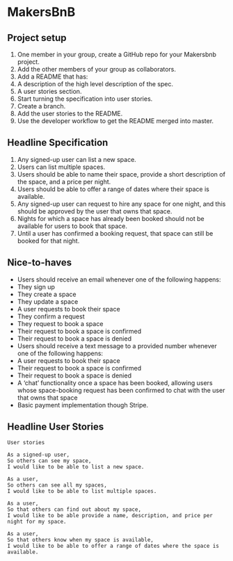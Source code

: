 # MakersBnB

## Project setup 
1. One member in your group, create a GitHub repo for your Makersbnb project.
2. Add the other members of your group as collaborators.
3. Add a README that has:
4. A description of the high level description of the spec.
5. A user stories section.
6. Start turning the specification into user stories.
7. Create a branch.
8. Add the user stories to the README.
9. Use the developer workflow to get the README merged into master.

## Headline Specification
1. Any signed-up user can list a new space.
2. Users can list multiple spaces.
3. Users should be able to name their space, provide a short description of the space, and a price per night.
4. Users should be able to offer a range of dates where their space is available.
5. Any signed-up user can request to hire any space for one night, and this should be approved by the user that owns that space.
6. Nights for which a space has already been booked should not be available for users to book that space.
7. Until a user has confirmed a booking request, that space can still be booked for that night.

## Nice-to-haves
- Users should receive an email whenever one of the following happens:
- They sign up
- They create a space
- They update a space
- A user requests to book their space
- They confirm a request
- They request to book a space
- Their request to book a space is confirmed
- Their request to book a space is denied
- Users should receive a text message to a provided number whenever one of the following happens:
- A user requests to book their space
- Their request to book a space is confirmed
- Their request to book a space is denied
- A ‘chat’ functionality once a space has been booked, allowing users whose space-booking request has been confirmed to chat with the user that owns that space
- Basic payment implementation though Stripe.

## Headline User Stories
```
User stories

As a signed-up user,
So others can see my space,
I would like to be able to list a new space.

As a user,
So others can see all my spaces,
I would like to be able to list multiple spaces.

As a user,
So that others can find out about my space,
I would like to be able provide a name, description, and price per night for my space.

As a user,
So that others know when my space is available,
I would like to be able to offer a range of dates where the space is available.
```
